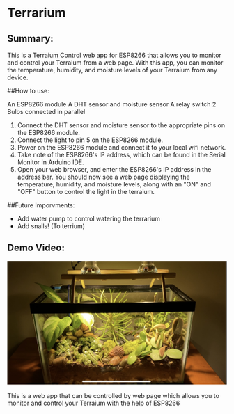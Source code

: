 # Terrarium
## Summary:
This is a Terraium Control web app for ESP8266 that allows you to monitor and control your Terraium from a web page. With this app, you can monitor the temperature, humidity, and moisture levels of your Terraium from any device.

##How to use:

An ESP8266 module
A DHT sensor and moisture sensor
A relay switch
2 Bulbs connected in parallel

1. Connect the DHT sensor and moisture sensor to the appropriate pins on the ESP8266 module.
2. Connect the light to pin 5 on the ESP8266 module.
3. Power on the ESP8266 module and connect it to your local wifi network.
4. Take note of the ESP8266's IP address, which can be found in the Serial Monitor in Arduino IDE.
5. Open your web browser, and enter the ESP8266's IP address in the address bar.
You should now see a web page displaying the temperature, humidity, and moisture levels, along with an "ON" and "OFF" button to control the light in the terraium.

##Future Imporvments:
- Add water pump to control watering the terrarium
- Add snails! (To terrium)

## Demo Video:
[![Watch the video](https://github.com/karimjawhar5/Terrarium/blob/main/IMG_2462.jpg?raw=true)](https://www.youtube.com/watch?v=NKqiJmwLlXI)

This is a web app that can be controlled by web page which allows you to monitor and control your Terraium with the help of ESP8266
